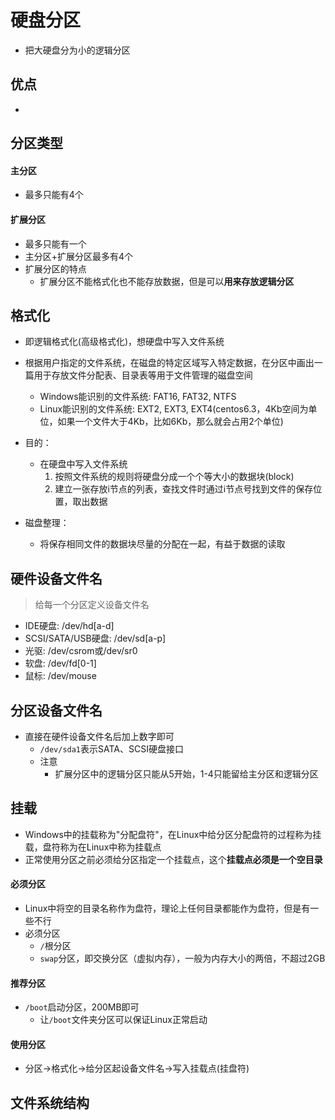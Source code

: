 # 硬盘分区
- 把大硬盘分为小的逻辑分区

## 优点
- 

## 分区类型
#### 主分区
- 最多只能有4个

#### 扩展分区
- 最多只能有一个
- 主分区+扩展分区最多有4个
- 扩展分区的特点
	- 扩展分区不能格式化也不能存放数据，但是可以**用来存放逻辑分区**


## 格式化
- 即逻辑格式化(高级格式化)，想硬盘中写入文件系统
- 根据用户指定的文件系统，在磁盘的特定区域写入特定数据，在分区中画出一篇用于存放文件分配表、目录表等用于文件管理的磁盘空间
	- Windows能识别的文件系统: FAT16, FAT32, NTFS
	- Linux能识别的文件系统: EXT2, EXT3, EXT4(centos6.3，4Kb空间为单位，如果一个文件大于4Kb，比如6Kb，那么就会占用2个单位)
- 目的：
	- 在硬盘中写入文件系统
		1. 按照文件系统的规则将硬盘分成一个个等大小的数据块(block)
		2. 建立一张存放i节点的列表，查找文件时通过i节点号找到文件的保存位置，取出数据

- 磁盘整理：
	- 将保存相同文件的数据块尽量的分配在一起，有益于数据的读取

## 硬件设备文件名
> 给每一个分区定义设备文件名

- IDE硬盘: /dev/hd[a-d]
- SCSI/SATA/USB硬盘: /dev/sd[a-p]
- 光驱: /dev/csrom或/dev/sr0
- 软盘: /dev/fd[0-1]
- 鼠标: /dev/mouse

## 分区设备文件名

- 直接在硬件设备文件名后加上数字即可
	- `/dev/sda1`表示SATA、SCSI硬盘接口
	- 注意
		- 扩展分区中的逻辑分区只能从5开始，1-4只能留给主分区和逻辑分区


## 挂载
- Windows中的挂载称为"分配盘符"，在Linux中给分区分配盘符的过程称为挂载，盘符称为在Linux中称为挂载点
- 正常使用分区之前必须给分区指定一个挂载点，这个**挂载点必须是一个空目录**


#### 必须分区
- Linux中将空的目录名称作为盘符，理论上任何目录都能作为盘符，但是有一些不行
- 必须分区
	- `/`根分区
	- `swap`分区，即交换分区（虚拟内存），一般为内存大小的两倍，不超过2GB

#### 推荐分区
- `/boot`启动分区，200MB即可
	- 让`/boot`文件夹分区可以保证Linux正常启动


#### 使用分区
- 分区->格式化->给分区起设备文件名->写入挂载点(挂盘符)

## 文件系统结构
